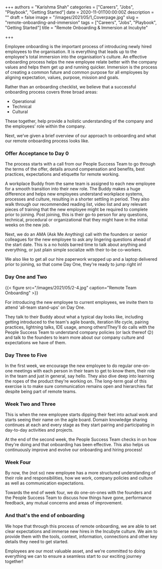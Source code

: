 +++
authors = "Karishma Shah"
categories = ["Careers", "Jobs", "Playbook", "Getting Started"]
date = 2020-11-01T00:00:00Z
description = ""
draft = false
image = "/images/2021/05/1_Coverpage.jpg"
slug = "remote-onboarding-and-immersion"
tags = ["Careers", "Jobs", "Playbook", "Getting Started"]
title = "Remote Onboarding & Immersion at Incubyte"

+++


Employee onboarding is the important process of introducing newly hired employees to the organisation. It is everything that leads up to the employee's total immersion into the organisation's culture. An effective onboarding process helps the new employee relate better with the company values and helps them get up and running quicker. Immersion is the process of creating a common future and common purpose for all employees by aligning expectation, values, purpose, mission and goals.

Rather than an onboarding checklist, we believe that a successful onboarding process covers three broad areas:

* Operational
* Technical
* Cultural

These together, help provide a holistic understanding of the company and the employees' role within the company.

Next, we’ve given a brief overview of our approach to onboarding and what our remote onboarding process looks like.

### Offer Acceptance to Day 0

The process starts with a call from our People Success Team to go through the terms of the offer, details around compensation and benefits, best practices, expectations and etiquette for remote working.

A workplace Buddy from the same team is assigned to each new employee for a smooth transition into their new role. The Buddy makes a huge difference and helps new employees understand workplace systems, processes and culture, resulting in a shorter settling in period. They also walk through our recommended reading list, video list and any relevant pieces of training that the new employee might be required to complete prior to joining. Post joining, this is their go-to person for any questions, technical, procedural or organizational that they might have in the initial weeks on the new job.

Next, we do an AMA (Ask Me Anything) call with the founders or senior colleagues for the new employee to ask any lingering questions ahead of the start date. This is a no holds barred time to talk about anything and everything, or just plain simple socialize with their to-be co-workers.

We also like to get all our hire paperwork wrapped up and a laptop delivered prior to joining, so that come Day One, they're ready to jump right in!

### Day One and Two

{{< figure src="/images/2021/05/2-4.jpg" caption="Remote Team Onboarding" >}}

For introducing the new employee to current employees, we invite them to attend 'all-team stand-ups' on Day One.

They talk to their Buddy about what a typical day looks like, including getting introduced to the team's agile boards, iteration life cycle, pairing practices, lightning talks, IDE usage, among others!They'll do calls with the People Success Team to understand company policies (or lack thereof 😉) and talk to the founders to learn more about our company culture and expectations we have of them.

### Day Three to Five

In the first week, we encourage the new employee to do regular one-on-one meetings with each person in their team to get to know them, their role in the team and just in general, say hello.   They also dive deep into learning the ropes of the product they're working on. The long-term goal of this exercise is to make sure communication remains open and hierarchies flat despite being part of remote teams.

### Week Two and Three

This is when the new employee starts dipping their feet into actual work and starts seeing their name on the agile board. Domain knowledge sharing continues at each and every stage as they start pairing and participating in day-to-day activities and projects.

At the end of the second week,  the People Success Team checks in on how they're doing and that onboarding has been effective. This also helps us continuously improve and evolve our onboarding and hiring process!

### Week Four

By now, the (not so) new employee has a more structured understanding of their role and responsibilities, how we work, company policies and culture as well as communication expectations.

Towards the end of week four, we do one-on-ones with the founders and the People Success Team to discuss how things have gone, performance feedback, any mutual concerns and areas of improvement.

### And that's the end of onboarding

We hope that through this process of remote onboarding, we are able to set clear expectations and immerse new hires in the Incubyte culture. We aim to provide them with the tools, context, information, connections and other key details they need to get started.

Employees are our most valuable asset, and we're committed to doing everything we can to ensure a seamless start to our exciting journey together!

